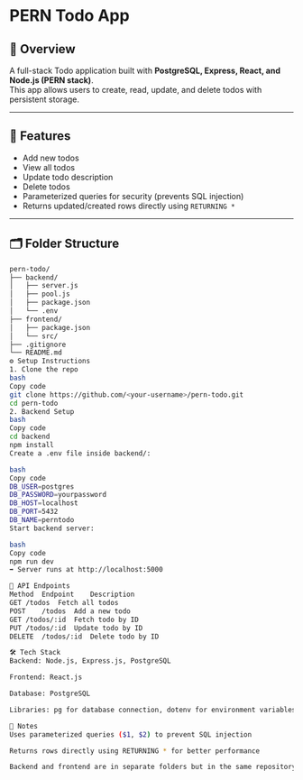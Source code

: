 # PERN Todo App

## 📌 Overview
A full-stack Todo application built with **PostgreSQL, Express, React, and Node.js (PERN stack)**.  
This app allows users to create, read, update, and delete todos with persistent storage.

---

## 🚀 Features
- Add new todos
- View all todos
- Update todo description
- Delete todos
- Parameterized queries for security (prevents SQL injection)
- Returns updated/created rows directly using `RETURNING *`

---

## 🗂 Folder Structure
```bash
pern-todo/
├── backend/
│   ├── server.js
│   ├── pool.js
│   ├── package.json
│   └── .env
├── frontend/
│   ├── package.json
│   └── src/
├── .gitignore
└── README.md
⚙️ Setup Instructions
1. Clone the repo
bash
Copy code
git clone https://github.com/<your-username>/pern-todo.git
cd pern-todo
2. Backend Setup
bash
Copy code
cd backend
npm install
Create a .env file inside backend/:

bash
Copy code
DB_USER=postgres
DB_PASSWORD=yourpassword
DB_HOST=localhost
DB_PORT=5432
DB_NAME=perntodo
Start backend server:

bash
Copy code
npm run dev
➡️ Server runs at http://localhost:5000

📡 API Endpoints
Method	Endpoint	Description
GET	/todos	Fetch all todos
POST	/todos	Add a new todo
GET	/todos/:id	Fetch todo by ID
PUT	/todos/:id	Update todo by ID
DELETE	/todos/:id	Delete todo by ID

🛠 Tech Stack
Backend: Node.js, Express.js, PostgreSQL

Frontend: React.js

Database: PostgreSQL

Libraries: pg for database connection, dotenv for environment variables

📖 Notes
Uses parameterized queries ($1, $2) to prevent SQL injection

Returns rows directly using RETURNING * for better performance

Backend and frontend are in separate folders but in the same repository (monorepo)